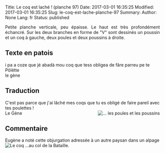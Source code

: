 Title: Le coq est laché ! (planche 97)
Date: 2017-03-01 16:35:25
Modified: 2017-03-01 16:35:25
Slug: le-coq-est-lache-planche-97
Summary: 
Author: None
Lang: fr
Status: published

<img style="float: left;" alt="" src="{static}/images/planche_97.png"><p style="text-align:justify;">Petite planche verticale, peu épaisse. Le haut est très profondément échancré. Sur les deux branches en forme de "V" sont dessinés un poussin et un coq à gauche, deux poules et deux poussins à droite.</p>

## Texte en patois
i  pa  a  coze  que  jé  abadà  mou  coq  que  tess  obligea  de  fâre  parreu  pe  te  Pôlëtte                                 
 le  gène

## Traduction
C'est pas parce que j'ai lâché mes coqs que tu es obligé de faire pareil avec tes poulettes !  
Le Gène
<img style="float: right;" alt="... les poules et les poussins" src="{static}/images/planche_97_dessins.png">
## Commentaire
Eugène a noté cette objurgation adressée à un autre paysan dans un alpage au col de la Bataille.
<img style="float: left;" alt="Le coq ..." src="{static}/images/planche_97_dessin_gauche.png">



            

<quote></quote>

